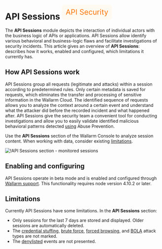 # API Sessions <a href="../subscription-plans/#subscription-plans"><img src="../../images/api-security-tag.svg" style="border: none;"></a>

The **API Sessions** module depicts the interaction of individual actors with the business logic of APIs or applications. API Sessions allow identify various behavioral and business-logic flaws and facilitate investigations of security incidents. This article gives an overview of **API Sessions**: describes how it works, enabled and configured, which limitations it currently has.

<!--## Issues addressed by API Sessions

The main issue the **API Sessions** module deals with is that when dealing only with attacks, presented in the **Events** section, you cannot see their full contexts: the logic sequence of requests that the attack is the part of. This context allows revealing of more general patterns in how your applications are being attacked as well as understanding of which business logic will be affected by the taken security measures.

**As you have the API sessions monitored by Wallarm, you can**:

* [Track user activity](exploring.md) by displaying a list of requests made in a single session, so you can identify unusual patterns of behavior or deviations from typical usage.
* [Inspect shadow APIs](exploring.md#inspecting-sessions-with-requests-to-shadow-apis) requested in user sessions.
* [Identify performance issues](exploring.md#analyzing-session-performance-issues) and bottlenecks to optimize user experience.
* [Verify API abuse detection accuracy](exploring.md#inspecting-sessions-with-api-abuse-attacks) by viewing the entire sequence of requests that was flagged as malicious bot activity.
* Know which API flow/business logic sequences will be affected before tuning a particular [false positive](../about-wallarm/protecting-against-attacks.md#false-positives), applying the [virtual patch](../user-guides/rules/vpatch-rule.md), adding [rules](../user-guides/rules/rules.md), or enabling [API Abuse Prevention](../about-wallarm/api-abuse-prevention.md) controls.
-->
## How API Sessions work

API Sessions group all requests (legitimate and attacks) within a session according to predetermined rules. Only certain metadata is saved for requests, which eliminates the transfer and processing of sensitive information in the Wallarm Cloud. The identified sequence of requests allows you to analyze the context around a certain event and understand what the attacker did before the recorded incident and what happened after. API Sessions give the security team a convenient tool for conducting investigations and allow you to easily validate identified malicious behavioral patterns detected [using](user-guides/api-abuse-prevention-explore.md#bot-attacks-in-api-sessions) Abuse Prevention.

Use the **API Sessions** section of the Wallarm Console to analyze session content. When working with data, consider existing [limitations](#limitations).

![!API Sessions section - monitored sessions](../images/api-sessions/api-sessions.png)

## Enabling and configuring

API Sessions operate in beta mode and is enabled and configured through [Wallarm support](mailto:support@wallarm.com). This functionality requires node version 4.10.2 or later.

## Limitations

Currently API Sessions have some limitations. In the **API Sessions** section:

* Only sessions for the last 7 days are stored and displayed. Older sessions are automatically deleted.
* The [credential stuffing](about-wallarm/credential-stuffing.md), [brute force](admin-en/configuration-guides/protecting-against-bruteforce.md), [forced browsing](admin-en/configuration-guides/protecting-against-forcedbrowsing.md), and [BOLA](admin-en/configuration-guides/protecting-against-bola-trigger.md) attack types are not marked. 
* The [denylisted](user-guides/ip-lists/overview.md) events are not presented.

